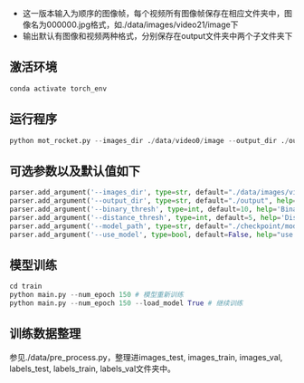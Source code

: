 * 这一版本输入为顺序的图像帧，每个视频所有图像帧保存在相应文件夹中，图像名为000000.jpg格式，如./data/images/video21/image下
* 输出默认有图像和视频两种格式，分别保存在output文件夹中两个子文件夹下

## 激活环境

```python
conda activate torch_env
```
## 运行程序

```python
python mot_rocket.py --images_dir ./data/video0/image --output_dir ./output --model_path ./checkpoint/model_best.pth
```

## 可选参数以及默认值如下

```python
parser.add_argument('--images_dir', type=str, default="./data/images/video21/image", help='Images folder')
parser.add_argument('--output_dir', type=str, default="./output", help='output folder')
parser.add_argument('--binary_thresh', type=int, default=10, help='Binary threshold')
parser.add_argument('--distance_thresh', type=int, default=5, help='Distance threshold')
parser.add_argument('--model_path', type=str, default="./checkpoint/model_best.pth", help='model_path')
parser.add_argument('--use_model', type=bool, default=False, help="use model flag")
```

## 模型训练

```python
cd train
python main.py --num_epoch 150 # 模型重新训练
python main.py --num_epoch 150 --load_model True # 继续训练
```

## 训练数据整理

参见./data/pre_process.py，整理进images_test, images_train, images_val, labels_test, labels_train, labels_val文件夹中。
